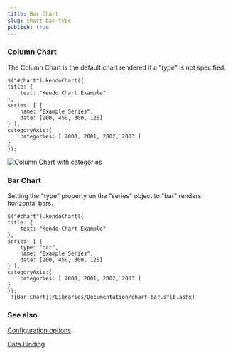 ```yaml
---
title: Bar Chart
slug: chart-bar-type
publish: true
---
```


### Column Chart

The Column Chart is the default chart rendered if a "_type_" is not specified.
 
    $("#chart").kendoChart({
    title: {
        text: "Kendo Chart Example"
    },
    series: [ {
        name: "Example Series", 
        data: [200, 450, 300, 125]
    } ],
    categoryAxis:{
        categories: [ 2000, 2001, 2002, 2003 ]
    }
    });
     

![Column Chart with categories](/Libraries/Documentation/chart-column-categories.sflb.ashx)

### Bar Chart

Setting the "type" property on the "series" object to "bar" renders horizontal bars.
 
    $("#chart").kendoChart({
    title: {
        text: "Kendo Chart Example"
    },
    series: [ {
        type: "bar",
        name: "Example Series", 
        data: [200, 450, 300, 125]
    } ],
    categoryAxis:{
        categories: [ 2000, 2001, 2002, 2003 ]
    }
    });
     ![Bar Chart](/Libraries/Documentation/chart-bar.sflb.ashx) 

### See also

[Configuration options
](/documentation/dataviz/chart/configuration.aspx) 

[Data Binding](/documentation/dataviz/chart/data-binding.aspx)